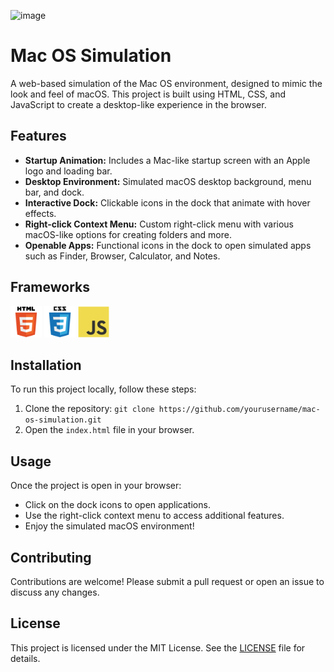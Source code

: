 ![image](https://github.com/user-attachments/assets/26c40b83-ae5c-433d-bd08-4c7cfe12ec3c)
<h1>Mac OS Simulation</h1>

<p>A web-based simulation of the Mac OS environment, designed to mimic the look and feel of macOS. This project is built using HTML, CSS, and JavaScript to create a desktop-like experience in the browser.</p>

<h2>Features</h2>
<ul>
  <li><strong>Startup Animation:</strong> Includes a Mac-like startup screen with an Apple logo and loading bar.</li>
  <li><strong>Desktop Environment:</strong> Simulated macOS desktop background, menu bar, and dock.</li>
  <li><strong>Interactive Dock:</strong> Clickable icons in the dock that animate with hover effects.</li>
  <li><strong>Right-click Context Menu:</strong> Custom right-click menu with various macOS-like options for creating folders and more.</li>
  <li><strong>Openable Apps:</strong> Functional icons in the dock to open simulated apps such as Finder, Browser, Calculator, and Notes.</li>
</ul>

<h2>Frameworks</h2>
<div>
  <img src="https://raw.githubusercontent.com/devicons/devicon/master/icons/html5/html5-original-wordmark.svg" alt="HTML5" width="50" height="50">
  <img src="https://raw.githubusercontent.com/devicons/devicon/master/icons/css3/css3-original-wordmark.svg" alt="CSS3" width="50" height="50">
  <img src="https://raw.githubusercontent.com/devicons/devicon/master/icons/javascript/javascript-original.svg" alt="JavaScript" width="50" height="50">
</div>

<h2>Installation</h2>
<p>To run this project locally, follow these steps:</p>
<ol>
  <li>Clone the repository: <code>git clone https://github.com/yourusername/mac-os-simulation.git</code></li>
  <li>Open the <code>index.html</code> file in your browser.</li>
</ol>

<h2>Usage</h2>
<p>Once the project is open in your browser:</p>
<ul>
  <li>Click on the dock icons to open applications.</li>
  <li>Use the right-click context menu to access additional features.</li>
  <li>Enjoy the simulated macOS environment!</li>
</ul>

<h2>Contributing</h2>
<p>Contributions are welcome! Please submit a pull request or open an issue to discuss any changes.</p>

<h2>License</h2>
<p>This project is licensed under the MIT License. See the <a href="LICENSE">LICENSE</a> file for details.</p>
